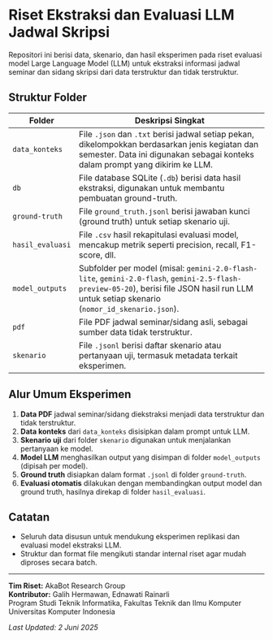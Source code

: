 # Riset Ekstraksi dan Evaluasi LLM Jadwal Skripsi

Repositori ini berisi data, skenario, dan hasil eksperimen pada riset evaluasi model Large Language Model (LLM) untuk ekstraksi informasi jadwal seminar dan sidang skripsi dari data terstruktur dan tidak terstruktur.

## Struktur Folder

| Folder            | Deskripsi Singkat                                                                                          |
|-------------------|-----------------------------------------------------------------------------------------------------------|
| `data_konteks`    | File `.json` dan `.txt` berisi jadwal setiap pekan, dikelompokkan berdasarkan jenis kegiatan dan semester. Data ini digunakan sebagai konteks dalam prompt yang dikirim ke LLM. |
| `db`              | File database SQLite (`.db`) berisi data hasil ekstraksi, digunakan untuk membantu pembuatan ground-truth. |
| `ground-truth`    | File `ground_truth.jsonl` berisi jawaban kunci (ground truth) untuk setiap skenario uji.                  |
| `hasil_evaluasi`  | File `.csv` hasil rekapitulasi evaluasi model, mencakup metrik seperti precision, recall, F1-score, dll.  |
| `model_outputs`   | Subfolder per model (misal: `gemini-2.0-flash-lite`, `gemini-2.0-flash`, `gemini-2.5-flash-preview-05-20`), berisi file JSON hasil run LLM untuk setiap skenario (`nomor_id_skenario.json`). |
| `pdf`             | File PDF jadwal seminar/sidang asli, sebagai sumber data tidak terstruktur.                                |
| `skenario`        | File `.jsonl` berisi daftar skenario atau pertanyaan uji, termasuk metadata terkait eksperimen.           |

## Alur Umum Eksperimen

1. **Data PDF** jadwal seminar/sidang diekstraksi menjadi data terstruktur dan tidak terstruktur.
2. **Data konteks** dari `data_konteks` disisipkan dalam prompt untuk LLM.
3. **Skenario uji** dari folder `skenario` digunakan untuk menjalankan pertanyaan ke model.
4. **Model LLM** menghasilkan output yang disimpan di folder `model_outputs` (dipisah per model).
5. **Ground truth** disiapkan dalam format `.jsonl` di folder `ground-truth`.
6. **Evaluasi otomatis** dilakukan dengan membandingkan output model dan ground truth, hasilnya direkap di folder `hasil_evaluasi`.

## Catatan

- Seluruh data disusun untuk mendukung eksperimen replikasi dan evaluasi model ekstraksi LLM.
- Struktur dan format file mengikuti standar internal riset agar mudah diproses secara batch.

---

**Tim Riset:** AkaBot Research Group  
**Kontributor:** Galih Hermawan, Ednawati Rainarli  
Program Studi Teknik Informatika, Fakultas Teknik dan Ilmu Komputer  
Universitas Komputer Indonesia

_Last Updated: 2 Juni 2025_
